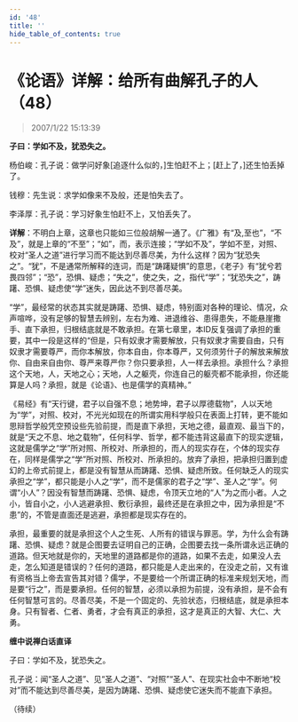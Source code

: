 ```yaml
---
id: '48'
title: ''
hide_table_of_contents: true
---
```


# 《论语》详解：给所有曲解孔子的人（48）

> 2007/1/22 15:13:39

**子曰：学如不及，犹恐失之。**

杨伯峻：孔子说：做学问好象[追逐什么似的，]生怕赶不上；[赶上了，]还生怕丢掉了。

钱穆：先生说：求学如像来不及般，还是怕失去了。

李泽厚：孔子说：学习好象生怕赶不上，又怕丢失了。

**详解**：不明白上章，这章也只能如三位般胡解一通了。《广雅》有“及,至也”，“不及”，就是上章的“不至”；“如”，而，表示连接；“学如不及”，学如不至，对照、校对“圣人之道”进行学习而不能达到尽善尽美，为什么这样？因为“犹恐失之”。“犹”，不是通常所解释的连词，而是“踌躇疑惧”的意思，《老子》有“犹兮若畏四邻”；“恐”，恐惧、疑虑；“失之”，使之失，之，指代“学”；“犹恐失之”，踌躇、恐惧、疑虑使“学”迷失，因此达不到尽善尽美。

“学”，最经常的状态其实就是踌躇、恐惧、疑虑，特别面对各种的理论、情况，众声喧哗，没有足够的智慧去辨别，左右为难、进退维谷、患得患失，不能悬崖撒手、直下承担，归根结底就是不敢承担。在第七章里，本ID反复强调了承担的重要，其中一段是这样的“但是，只有奴隶才需要解放，只有奴隶才需要自由，只有奴隶才需要尊严，而你本解放，你本自由，你本尊严，又何须劳什子的解放来解放你、自由来自由你、尊严来尊严你？你只要承担，人一样去承担。承担什么？承担这个天地，人，天地之心；天地，人之躯壳，你连自己的躯壳都不能承担，你还能算是人吗？承担，就是《论语》、也是儒学的真精神。”

《易经》有“天行键，君子以自强不息；地势坤，君子以厚德载物”，人以天地为“学”，对照、校对，不光光如现在的所谓实用科学般只在表面上打转，更不能如思辩哲学般凭空预设些先验前提，而是直下承担，天地之德，最直观、最当下的，就是“天之不息、地之载物”，任何科学、哲学，都不能违背这最直下的现实逻辑，这就是儒学之“学”所对照、所校对、所承担的，而人的现实存在，个体的现实存在，同样是儒学之“学”所对照、所校对、所承担的。放弃了承担，把承担归置到虚幻的上帝式前提上，都是没有智慧从而踌躇、恐惧、疑虑所致。任何缺乏人的现实承担之“学”，都只能是小人之“学”，而不是儒家的君子之“学”、圣人之“学”。何谓“小人”？因没有智慧而踌躇、恐惧、疑虑，令顶天立地的“人”为之而小者。人之小，皆自小之，小人逃避承担、敷衍承担，最终还是在承担之中，因为承担是“不患”的，不管是直面还是逃避，承担都是现实存在的。

承担，最重要的就是承担这个人之生死、人所有的错误与罪恶。学，为什么会有踌躇、恐惧、疑虑？就是企图要去证明自己的正确，企图要去找一条所谓永远正确的道路。但天地就是你的，天地里的道路都是你的道路，如果不去走，如果没人去走，怎么知道是错误的？任何的道路，都只能是人走出来的，在没走之前，又有谁有资格当上帝去宣告其对错？儒学，不是要给一个所谓正确的标准来规划天地，而是要“行之”，而是要承担。任何的智慧，必须以承担为前提，没有承担，是不会有任何智慧可言的。尽善尽美，不是一个固定的、先验状态，归根结底，就是承担本身。只有智者、仁者、勇者，才会有真正的承担，这才是真正的大智、大仁、大勇。

**缠中说禅白话直译**

子曰：学如不及，犹恐失之。

孔子说：闻“圣人之道”、见“圣人之道”、“对照”“圣人”、在现实社会中不断地“校对”而不能达到尽善尽美，是因为踌躇、恐惧、疑虑使它迷失而不能直下承担。
 
（待续）